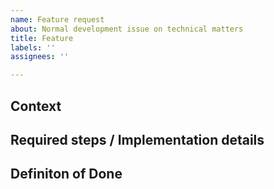 ```yaml
---
name: Feature request
about: Normal development issue on technical matters
title: Feature
labels: ''
assignees: ''

---
```


## Context

<!--- Provide some context why is this feature needed. 
Does it build from an existing one, does it enable an implementation of some other new feature? -->

## Required steps / Implementation details

<!--- Optional field, some feature requests are simple enough so they do not need it. When needed: either provide a list of steps that are required for this feature and/or provide technical details on how this feature will be implemented. -->

## Definiton of Done

<!--- Explicitly define conditions when this feature request is considered done, so it can be reviewed and validated. -->
